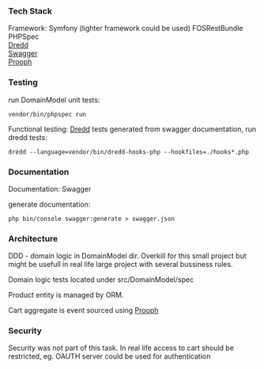### Tech Stack

Framework: Symfony (lighter framework could be used)
FOSRestBundle  
PHPSpec  
[Dredd](http://dredd.org/en/latest/)  
[Swagger](https://swagger.io/)  
[Prooph](http://getprooph.org/)

### Testing

run DomainModel unit tests:

```vendor/bin/phpspec run```

Functional testing: [Dredd](http://dredd.org/en/latest/) tests generated from swagger documentation,
run dredd tests:

```dredd --language=vendor/bin/dredd-hooks-php --hookfiles=./hooks*.php```

### Documentation

Documentation: Swagger 

generate documentation:

```php bin/console swagger:generate > swagger.json ```

### Architecture

DDD - domain logic in DomainModel dir. Overkill for this small project but might be usefull in real life large project with
several bussiness rules.

Domain logic tests located under src/DomainModel/spec

Product entity is managed by ORM.

Cart aggregate is event sourced using [Prooph](http://getprooph.org/)

### Security

Security was not part of this task. In real life access to cart should be restricted,  eg. OAUTH server could be used for authentication 
